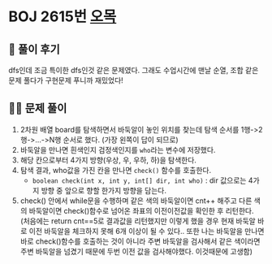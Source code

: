 # BOJ 2615번 [오목](https://www.acmicpc.net/problem/2615)



## 🌈 풀이 후기

dfs인데 조금 특이한 dfs인것 같은 문제였다. 그래도 수업시간에 맨날 순열, 조합 같은 문제 풀다가 구현문제 푸니까 재밌었다!

## 👩‍🏫 문제 풀이

1. 2차원 배열 board를 탐색하면서 바둑알이 놓인 위치를 찾는데 탐색 순서를 1행->2행->...->N행 순서로 했다. (가장 왼쪽이 답이 되므로)
2. 바둑알을 만나면 흰색인지 검정색인지를 <code>who</code>라는 변수에 저장했다.
3. 해당 칸으로부터 4가지 방향(우상, 우, 우하, 하)을 탐색한다.
4. 탐색 결과, who값을 가진 칸을 만나면 <code>check()</code> 함수를 호출한다.
   - <code>boolean check(int x, int y, int[] dir, int who)</code> 
     : dir 값으로는 4가지 방향 중 앞으로 향할 한가지 방향을 담는다.
5. check() 안에서 while문을 수행하며 같은 색의 바둑알이면 cnt++ 해주고 다른 색의 바둑알이면 check()함수로 넘어온 좌표의 이전이전값을 확인한 후 리턴한다.
   (처음에는 return cnt==5로 결과값을 리턴했지만 이렇게 했을 경우 현재 바둑알 바로 이전 바둑알을 체크하지 못해 6개 이상이 될 수 있다.. 또한 나는 바둑알을 만나면 바로 check()함수를 호출하는 것이 아니라 주변 바둑알을 검사해서 같은 색이라면 주변 바둑알을 넘겼기 때문에 두번 이전 값을 검사해야했다. 이것때문에 고생함)